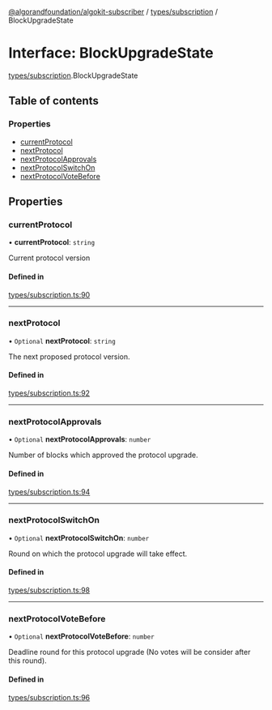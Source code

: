 [@algorandfoundation/algokit-subscriber](../README.md) / [types/subscription](../modules/types_subscription.md) / BlockUpgradeState

# Interface: BlockUpgradeState

[types/subscription](../modules/types_subscription.md).BlockUpgradeState

## Table of contents

### Properties

- [currentProtocol](types_subscription.BlockUpgradeState.md#currentprotocol)
- [nextProtocol](types_subscription.BlockUpgradeState.md#nextprotocol)
- [nextProtocolApprovals](types_subscription.BlockUpgradeState.md#nextprotocolapprovals)
- [nextProtocolSwitchOn](types_subscription.BlockUpgradeState.md#nextprotocolswitchon)
- [nextProtocolVoteBefore](types_subscription.BlockUpgradeState.md#nextprotocolvotebefore)

## Properties

### currentProtocol

• **currentProtocol**: `string`

Current protocol version

#### Defined in

[types/subscription.ts:90](https://github.com/algorandfoundation/algokit-subscriber-ts/blob/main/src/types/subscription.ts#L90)

___

### nextProtocol

• `Optional` **nextProtocol**: `string`

The next proposed protocol version.

#### Defined in

[types/subscription.ts:92](https://github.com/algorandfoundation/algokit-subscriber-ts/blob/main/src/types/subscription.ts#L92)

___

### nextProtocolApprovals

• `Optional` **nextProtocolApprovals**: `number`

Number of blocks which approved the protocol upgrade.

#### Defined in

[types/subscription.ts:94](https://github.com/algorandfoundation/algokit-subscriber-ts/blob/main/src/types/subscription.ts#L94)

___

### nextProtocolSwitchOn

• `Optional` **nextProtocolSwitchOn**: `number`

Round on which the protocol upgrade will take effect.

#### Defined in

[types/subscription.ts:98](https://github.com/algorandfoundation/algokit-subscriber-ts/blob/main/src/types/subscription.ts#L98)

___

### nextProtocolVoteBefore

• `Optional` **nextProtocolVoteBefore**: `number`

Deadline round for this protocol upgrade (No votes will be consider after this round).

#### Defined in

[types/subscription.ts:96](https://github.com/algorandfoundation/algokit-subscriber-ts/blob/main/src/types/subscription.ts#L96)

